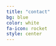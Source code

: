```yaml
---
title: "contact"
bg: blue
color: white
fa-icon: rocket
style: center
---
```


<a href="mailto:radoslaw@zagwozdka.com">
<span class="fa-stack subtlecircle" style="font-size:50px; background:rgba(255,166,0,0.1)">
  <i class="fa fa-circle fa-stack-2x text-white"></i>
  <i class="fa fa-envelope-o fa-stack-1x text-orange"></i>
</span></a>
<a href="https://github.com/stankiewicz/"><span class="fa-stack subtlecircle" style="font-size:50px; background:rgba(255,166,0,0.1)">
  <i class="fa fa-circle fa-stack-2x text-white"></i>
  <i class="fa fa-github fa-stack-1x text-orange"></i>
</span></a>
<a href="http://pl.linkedin.com/in/stankiewicz/"><span class="fa-stack subtlecircle" style="font-size:50px; background:rgba(255,166,0,0.1)">
  <i class="fa fa-circle fa-stack-2x text-white"></i>
  <i class="fa fa-linkedin fa-stack-1x text-orange"></i>
</span></a>
<a href="http://blog.zagwozdka.com"><span class="fa-stack subtlecircle" style="font-size:50px; background:rgba(255,166,0,0.1)">
  <i class="fa fa-circle fa-stack-2x text-white"></i>
  <i class="fa fa-rss fa-stack-1x text-orange"></i>
</span></a>
